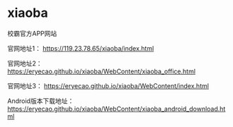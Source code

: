 # xiaoba
校霸官方APP网站

官网地址1：
    https://119.23.78.65/xiaoba/index.html
    
官网地址2：
    https://eryecao.github.io/xiaoba/WebContent/xiaoba_office.html

官网地址3：
    https://eryecao.github.io/xiaoba/WebContent/index.html
    
    
Android版本下载地址：
	https://eryecao.github.io/xiaoba/WebContent/xiaoba_android_download.html
	
